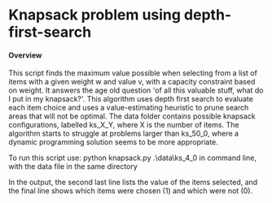 # Knapsack problem using depth-first-search

#### Overview
This script finds the maximum value possible when selecting from a list of items with a given weight w and value v, with a capacity constraint based on weight. It answers the age old question 'of all this valuable stuff, what do I put in my knapsack?'. This algorithm uses depth first search to evaluate each item choice and uses a value-estimating heuristic to prune search areas that will not be optimal. The data folder contains possible knapsack configurations, labelled ks_X_Y, where X is the number of items. The algorithm starts to struggle at problems larger than ks_50_0, where a dynamic programming solution seems to be more appropriate.

To run this script use:
python knapsack.py .\data\ks_4_0
in command line, with the data file in the same directory

In the output, the second last line lists the value of the items selected, and the final line shows which items were chosen (1) and which were not (0).


